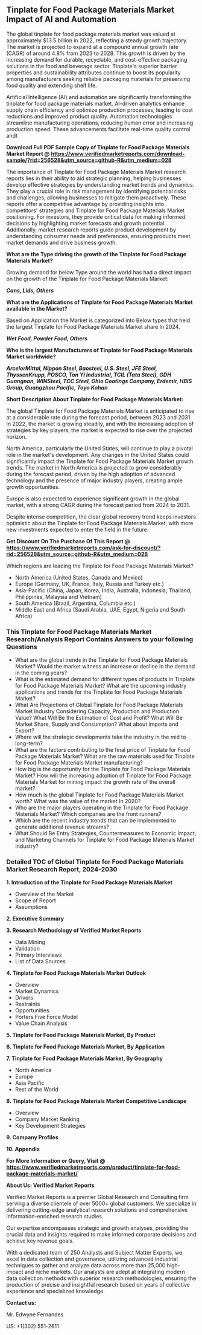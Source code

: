 <h2>Tinplate for Food Package Materials Market Impact of AI and Automation</h2><p>The global tinplate for food package materials market was valued at approximately $13.5 billion in 2022, reflecting a steady growth trajectory. The market is projected to expand at a compound annual growth rate (CAGR) of around 4.8% from 2023 to 2028. This growth is driven by the increasing demand for durable, recyclable, and cost-effective packaging solutions in the food and beverage sector. Tinplate's superior barrier properties and sustainability attributes continue to boost its popularity among manufacturers seeking reliable packaging materials for preserving food quality and extending shelf life.</p><p>Artificial Intelligence (AI) and automation are significantly transforming the tinplate for food package materials market. AI-driven analytics enhance supply chain efficiency and optimize production processes, leading to cost reductions and improved product quality. Automation technologies streamline manufacturing operations, reducing human error and increasing production speed. These advancements facilitate real-time quality control andt</p><p id="" class=""><strong>Download Full PDF Sample Copy of Tinplate for Food Package Materials Market Report @ <a href="https://www.verifiedmarketreports.com/download-sample/?rid=256528&utm_source=github-R&utm_medium=028" target="_blank">https://www.verifiedmarketreports.com/download-sample/?rid=256528&utm_source=github-R&utm_medium=028</a></strong></p><p>The importance of&nbsp;Tinplate for Food Package Materials Market research reports lies in their ability to aid strategic planning, helping businesses develop effective strategies by understanding market trends and dynamics. They play a crucial role in risk management by identifying potential risks and challenges, allowing businesses to mitigate them proactively. These reports offer a competitive advantage by providing insights into competitors' strategies and Tinplate for Food Package Materials Market positioning. For investors, they provide critical data for making informed decisions by highlighting market forecasts and growth potential. Additionally, market research reports guide product development by understanding consumer needs and preferences, ensuring products meet market demands and drive business growth.</p><p><strong>What are the&nbsp;Type driving the growth of the Tinplate for Food Package Materials Market?</strong></p><p id="" class="">Growing demand for below Type around the world has had a direct impact on the growth of the Tinplate for Food Package Materials Market:</p><em><strong>Cans, Lids, Others</strong></em></p><strong>What are the&nbsp;Applications&nbsp;of Tinplate for Food Package Materials Market available in the Market?</strong></p><p id="" class="">Based on Application the Market is categorized into Below types that held the largest Tinplate for Food Package Materials Market share In 2024.</p><em><strong>Wet Food, Powder Food, Others</strong></em></p><strong>Who is the largest Manufacturers of Tinplate for Food Package Materials Market worldwide?</strong></p><p><em><strong>ArcelorMittal, Nippon Steel, Baosteel, U.S. Steel, JFE Steel, ThyssenKrupp, POSCO, Ton Yi Industrial, TCIL (Tata Steel), GDH Guangnan, WINSteel, TCC Steel, Ohio Coatings Company, Erdemir, HBIS Group, Guangzhou Pacific, Toyo Kohan</strong></em></p><p id="" class=""><strong>Short Description About Tinplate for Food Package Materials Market:</strong></p><p>The global Tinplate for Food Package Materials Market is anticipated to rise at a considerable rate during the forecast period, between 2023 and 2031. In 2022, the market is growing steadily, and with the increasing adoption of strategies by key players, the market is expected to rise over the projected horizon.</p><p>North America, particularly the United States, will continue to play a pivotal role in the market's development. Any changes in the United States could significantly impact the Tinplate for Food Package Materials Market growth trends. The market in North America is projected to grow considerably during the forecast period, driven by the high adoption of advanced technology and the presence of major industry players, creating ample growth opportunities.</p><p>Europe is also expected to experience significant growth in the global market, with a strong CAGR during the forecast period from 2024 to 2031.</p><p>Despite intense competition, the clear global recovery trend keeps investors optimistic about the Tinplate for Food Package Materials Market, with more new investments expected to enter the field in the future.</p><p id="" class=""><strong>Get Discount On The Purchase Of This Report @ <a href="https://www.verifiedmarketreports.com/ask-for-discount/?rid=256528&utm_source=github-R&utm_medium=028" target="_blank">https://www.verifiedmarketreports.com/ask-for-discount/?rid=256528&utm_source=github-R&utm_medium=028</a></strong></p>Which regions are leading the Tinplate for Food Package Materials Market?</p><ul><li>North America (United States, Canada and Mexico)</li><li>Europe (Germany, UK, France, Italy, Russia and Turkey etc.)</li><li>Asia-Pacific (China, Japan, Korea, India, Australia, Indonesia, Thailand, Philippines, Malaysia and Vietnam)</li><li>South America (Brazil, Argentina, Columbia etc.)</li><li>Middle East and Africa (Saudi Arabia, UAE, Egypt, Nigeria and South Africa)</li></ul><h3 id="" class="">This Tinplate for Food Package Materials Market Research/Analysis Report Contains Answers to your following Questions</h3><ul><li>What are the global trends in the Tinplate for Food Package Materials Market? Would the market witness an increase or decline in the demand in the coming years?</li><li>What is the estimated demand for different types of products in Tinplate for Food Package Materials Market? What are the upcoming industry applications and trends for the Tinplate for Food Package Materials Market?</li><li>What Are Projections of Global Tinplate for Food Package Materials Market Industry Considering Capacity, Production and Production Value? What Will Be the Estimation of Cost and Profit? What Will Be Market Share, Supply and Consumption? What about imports and Export?</li><li>Where will the strategic developments take the industry in the mid to long-term?</li><li>What are the factors contributing to the final price of Tinplate for Food Package Materials Market? What are the raw materials used for Tinplate for Food Package Materials Market manufacturing?</li><li>How big is the opportunity for the Tinplate for Food Package Materials Market? How will the increasing adoption of Tinplate for Food Package Materials Market for mining impact the growth rate of the overall market?</li><li>How much is the global Tinplate for Food Package Materials Market worth? What was the value of the market In 2020?</li><li>Who are the major players operating in the Tinplate for Food Package Materials Market? Which companies are the front runners?</li><li>Which are the recent industry trends that can be implemented to generate additional revenue streams?</li><li>What Should Be Entry Strategies, Countermeasures to Economic Impact, and Marketing Channels for Tinplate for Food Package Materials Market Industry?</li></ul><h3 id="" class="">Detailed TOC of Global Tinplate for Food Package Materials Market Research Report, 2024-2030</h3><p id="" class=""><strong>1. Introduction of the Tinplate for Food Package Materials Market</strong></p><ul><li>Overview of the Market</li><li>Scope of Report</li><li>Assumptions</li></ul><p id="" class=""><strong>2. Executive Summary</strong></p><p id="" class=""><strong>3. Research Methodology of Verified Market Reports</strong></p><ul><li>Data Mining</li><li>Validation</li><li>Primary Interviews</li><li>List of Data Sources</li></ul><p id="" class=""><strong>4. Tinplate for Food Package Materials Market Outlook</strong></p><ul><li>Overview</li><li>Market Dynamics</li><li>Drivers</li><li>Restraints</li><li>Opportunities</li><li>Porters Five Force Model</li><li>Value Chain Analysis</li></ul><p id="" class=""><strong>5. Tinplate for Food Package Materials Market, By Product</strong></p><p id="" class=""><strong>6. Tinplate for Food Package Materials Market, By Application</strong></p><p id="" class=""><strong>7. Tinplate for Food Package Materials Market, By Geography</strong></p><ul><li>North America</li><li>Europe</li><li>Asia Pacific</li><li>Rest of the World</li></ul><p id="" class=""><strong>8. Tinplate for Food Package Materials Market Competitive Landscape</strong></p><ul><li>Overview</li><li>Company Market Ranking</li><li>Key Development Strategies</li></ul><p id="" class=""><strong>9. Company Profiles</strong></p><p id="" class=""><strong>10. Appendix</strong></p><p id="" class=""><strong>For More Information or Query, Visit @ <a href="https://www.verifiedmarketreports.com/product/tinplate-for-food-package-materials-market/" target="_blank">https://www.verifiedmarketreports.com/product/tinplate-for-food-package-materials-market/</a></strong></p><p id="" class=""><strong>About Us: Verified Market Reports</strong></p><p id="" class="">Verified Market Reports is a premier Global Research and Consulting firm serving a diverse clientele of over 5000+ global customers. We specialize in delivering cutting-edge analytical research solutions and comprehensive information-enriched research studies.</p><p id="" class="">Our expertise encompasses strategic and growth analyses, providing the crucial data and insights required to make informed corporate decisions and achieve key revenue goals.</p><p id="" class="">With a dedicated team of 250 Analysts and Subject Matter Experts, we excel in data collection and governance, utilizing advanced industrial techniques to gather and analyze data across more than 25,000 high-impact and niche markets. Our analysts are adept at integrating modern data collection methods with superior research methodologies, ensuring the production of precise and insightful research based on years of collective experience and specialized knowledge.</p><p id="" class=""><strong>Contact us:</strong></p><p id="" class="">Mr. Edwyne Fernandes</p><p id="" class="">US: +1(302) 551-2611</p>
